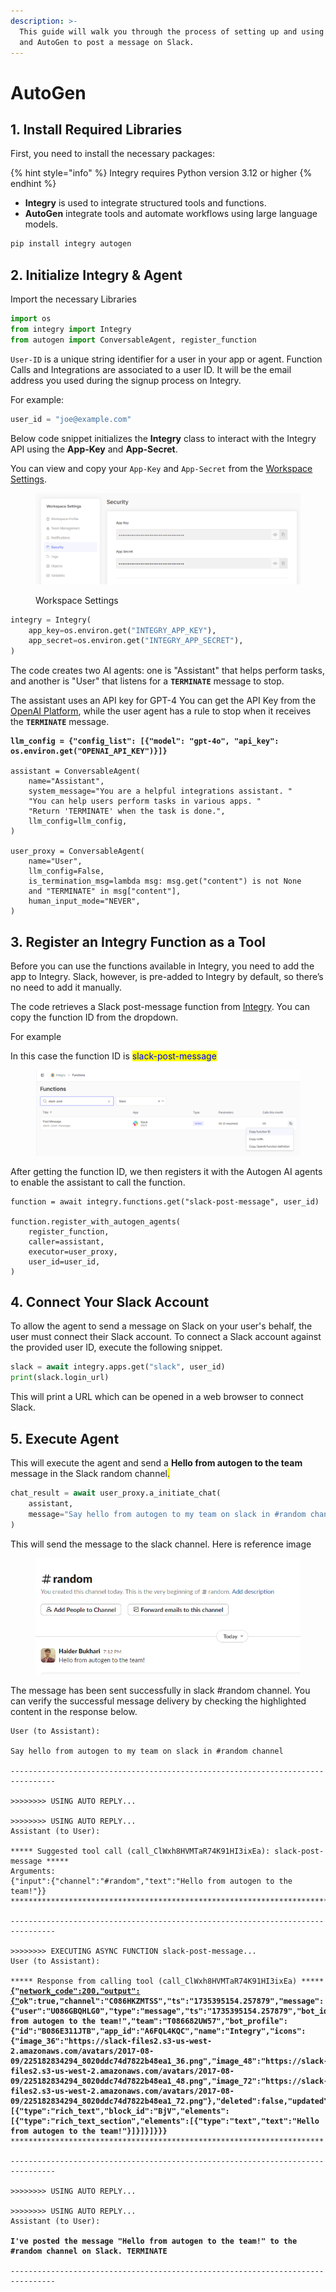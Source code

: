 ```yaml
---
description: >-
  This guide will walk you through the process of setting up and using Integry
  and AutoGen to post a message on Slack.
---
```


# AutoGen

## 1. Install Required Libraries

First, you need to install the necessary packages:

{% hint style="info" %}
Integry requires Python version 3.12 or higher
{% endhint %}

* **Integry** is used to integrate structured tools and functions.
* **AutoGen** integrate tools and automate workflows using large language models.

```python
pip install integry autogen
```

## 2. Initialize Integry & Agent

Import the necessary Libraries

```python
import os
from integry import Integry
from autogen import ConversableAgent, register_function
```

`User-ID` is a unique string identifier for a user in your app or agent. Function Calls and Integrations are associated to a user ID. It will be the email address you used during the signup process on Integry.

For example:

```python
user_id = "joe@example.com"
```

Below code snippet initializes the **Integry** class to interact with the Integry API using the **App-Key** and **App-Secret**.&#x20;

You can view and copy your `App-Key` and `App-Secret` from the [Workspace Settings](https://app.integry.io/platform/workspace/security/).

<figure><img src="../../.gitbook/assets/image (6).png" alt=""><figcaption><p>Workspace Settings</p></figcaption></figure>

```python
integry = Integry(
    app_key=os.environ.get("INTEGRY_APP_KEY"),
    app_secret=os.environ.get("INTEGRY_APP_SECRET"),
)
```

The code creates two AI agents: one is "Assistant" that helps perform tasks, and another is "User" that listens for a **`TERMINATE`** message to stop.&#x20;

The assistant uses an API key for GPT-4 You can get the API Key from the [OpenAI Platform](https://platform.openai.com/api-keys), while the user agent has a rule to stop when it receives the **`TERMINATE`** message.

<pre class="language-python" data-overflow="wrap"><code class="lang-python"><strong>llm_config = {"config_list": [{"model": "gpt-4o", "api_key": os.environ.get("OPENAI_API_KEY")}]}
</strong>
assistant = ConversableAgent(
    name="Assistant",
    system_message="You are a helpful integrations assistant. "
    "You can help users perform tasks in various apps. "
    "Return 'TERMINATE' when the task is done.",
    llm_config=llm_config,
)

user_proxy = ConversableAgent(
    name="User",
    llm_config=False,
    is_termination_msg=lambda msg: msg.get("content") is not None
    and "TERMINATE" in msg["content"],
    human_input_mode="NEVER",
)
</code></pre>

## 3. Register an Integry Function as a Tool

Before you can use the functions available in Integry, you need to add the app to Integry. Slack, however, is pre-added to Integry by default, so there’s no need to add it manually.&#x20;

The code retrieves a Slack post-message function from [Integry](https://app.integry.io/platform/functions). You can copy the function ID from the dropdown.&#x20;

For example

In this case the function ID is <mark style="color:blue;">slack-post-message</mark>

<figure><img src="../../.gitbook/assets/image (12).png" alt=""><figcaption></figcaption></figure>

After getting the function ID,  we then registers it with the Autogen AI agents to enable the assistant to call the function.

<pre class="language-python"><code class="lang-python">function = await integry.functions.get("slack-post-message", user_id)
<strong>
</strong>function.register_with_autogen_agents(
    register_function,
    caller=assistant,
    executor=user_proxy,
    user_id=user_id,
)
</code></pre>

## 4. **Connect Your Slack Account**

To allow the agent to send a message on Slack on your user's behalf, the user must connect their Slack account. To connect a Slack account against the provided user ID, execute the following snippet.

```python
slack = await integry.apps.get("slack", user_id)
print(slack.login_url)
```

This will print a URL which can be opened in a web browser to connect Slack.

## 5. Execute Agent

This will execute the agent and send a **Hello from autogen to the team** message in the Slack random channel<mark style="color:blue;">.</mark>

```python
chat_result = await user_proxy.a_initiate_chat(
    assistant,
    message="Say hello from autogen to my team on slack in #random channel",
)
```

This will send the message to the slack channel. Here is reference image&#x20;

<figure><img src="../../.gitbook/assets/image.png" alt=""><figcaption></figcaption></figure>

The message has been sent successfully in slack #random channel. You can verify the successful message delivery by checking the highlighted content in the response below.

<pre class="language-json"><code class="lang-json">User (to Assistant):

Say hello from autogen to my team on slack in #random channel

--------------------------------------------------------------------------------

>>>>>>>> USING AUTO REPLY...

>>>>>>>> USING AUTO REPLY...
Assistant (to User):

***** Suggested tool call (call_ClWxh8HVMTaR74K91HI3ixEa): slack-post-message *****
Arguments: 
{"input":{"channel":"#random","text":"Hello from autogen to the team!"}}
***********************************************************************************

--------------------------------------------------------------------------------

>>>>>>>> EXECUTING ASYNC FUNCTION slack-post-message...
User (to Assistant):

***** Response from calling tool (call_ClWxh8HVMTaR74K91HI3ixEa) *****
<strong><a data-footnote-ref href="#user-content-fn-1">{</a>"<a data-footnote-ref href="#user-content-fn-2">network_code":200,"output":{"</a>ok":true,"channel":"C086HKZMTSS","ts":"1735395154.257879","message":{"user":"U086GBQHLG0","type":"message","ts":"1735395154.257879","bot_id":"B086E311JTB","app_id":"A6FQL4KQC","text":"Hello from autogen to the team!","team":"T086682UW57","bot_profile":{"id":"B086E311JTB","app_id":"A6FQL4KQC","name":"Integry","icons":{"image_36":"https://slack-files2.s3-us-west-2.amazonaws.com/avatars/2017-08-09/225182834294_8020ddc74d7822b48ea1_36.png","image_48":"https://slack-files2.s3-us-west-2.amazonaws.com/avatars/2017-08-09/225182834294_8020ddc74d7822b48ea1_48.png","image_72":"https://slack-files2.s3-us-west-2.amazonaws.com/avatars/2017-08-09/225182834294_8020ddc74d7822b48ea1_72.png"},"deleted":false,"updated":1734709233,"team_id":"T086682UW57"},"blocks":[{"type":"rich_text","block_id":"BjV","elements":[{"type":"rich_text_section","elements":[{"type":"text","text":"Hello from autogen to the team!"}]}]}]}}}
</strong>**********************************************************************

--------------------------------------------------------------------------------

>>>>>>>> USING AUTO REPLY...

>>>>>>>> USING AUTO REPLY...
Assistant (to User):

<strong>I've posted the message "Hello from autogen to the team!" to the #random channel on Slack. TERMINATE
</strong>
--------------------------------------------------------------------------------

</code></pre>

[^1]: This success response show's that message has been sent successfully in slack channel.&#x20;

[^2]: This success response show's that message has been sent successfully in slack channel.&#x20;
